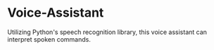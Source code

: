 # Voice-Assistant
Utilizing Python's speech recognition library, this voice assistant can interpret spoken commands.
